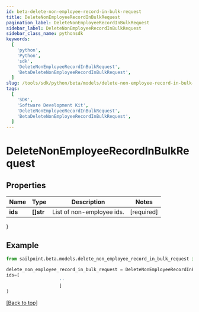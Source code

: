 ```yaml
---
id: beta-delete-non-employee-record-in-bulk-request
title: DeleteNonEmployeeRecordInBulkRequest
pagination_label: DeleteNonEmployeeRecordInBulkRequest
sidebar_label: DeleteNonEmployeeRecordInBulkRequest
sidebar_class_name: pythonsdk
keywords:
  [
    'python',
    'Python',
    'sdk',
    'DeleteNonEmployeeRecordInBulkRequest',
    'BetaDeleteNonEmployeeRecordInBulkRequest',
  ]
slug: /tools/sdk/python/beta/models/delete-non-employee-record-in-bulk-request
tags:
  [
    'SDK',
    'Software Development Kit',
    'DeleteNonEmployeeRecordInBulkRequest',
    'BetaDeleteNonEmployeeRecordInBulkRequest',
  ]
---
```


# DeleteNonEmployeeRecordInBulkRequest

## Properties

| Name    | Type      | Description               | Notes      |
| ------- | --------- | ------------------------- | ---------- |
| **ids** | **[]str** | List of non-employee ids. | [required] |

}

## Example

```python
from sailpoint.beta.models.delete_non_employee_record_in_bulk_request import DeleteNonEmployeeRecordInBulkRequest

delete_non_employee_record_in_bulk_request = DeleteNonEmployeeRecordInBulkRequest(
ids=[
                    ''
                    ]
)

```

[[Back to top]](#)
